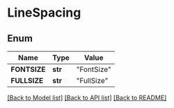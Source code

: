 # LineSpacing


## Enum
Name | Type | Value
------------ | ------------- | -------------
**FONTSIZE** | **str** | "FontSize"
**FULLSIZE** | **str** | "FullSize"


[[Back to Model list]](../README.md#documentation-for-models) [[Back to API list]](../README.md#documentation-for-api-endpoints) [[Back to README]](../README.md)


